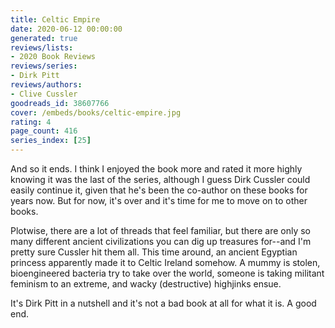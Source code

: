```yaml
---
title: Celtic Empire
date: 2020-06-12 00:00:00
generated: true
reviews/lists:
- 2020 Book Reviews
reviews/series:
- Dirk Pitt
reviews/authors:
- Clive Cussler
goodreads_id: 38607766
cover: /embeds/books/celtic-empire.jpg
rating: 4
page_count: 416
series_index: [25]
---
```

And so it ends. I think I enjoyed the book more and rated it more highly knowing it was the last of the series, although I guess Dirk Cussler could easily continue it, given that he's been the co-author on these books for years now. But for now, it's over and it's time for me to move on to other books.  

Plotwise, there are a lot of threads that feel familiar, but there are only so many different ancient civilizations you can dig up treasures for--and I'm pretty sure Cussler hit them all. This time around, an ancient Egyptian princess apparently made it to Celtic Ireland somehow. A mummy is stolen, bioengineered bacteria try to take over the world, someone is taking militant feminism to an extreme, and wacky (destructive) highjinks ensue.  

<!--more-->

It's Dirk Pitt in a nutshell and it's not a bad book at all for what it is. A good end.